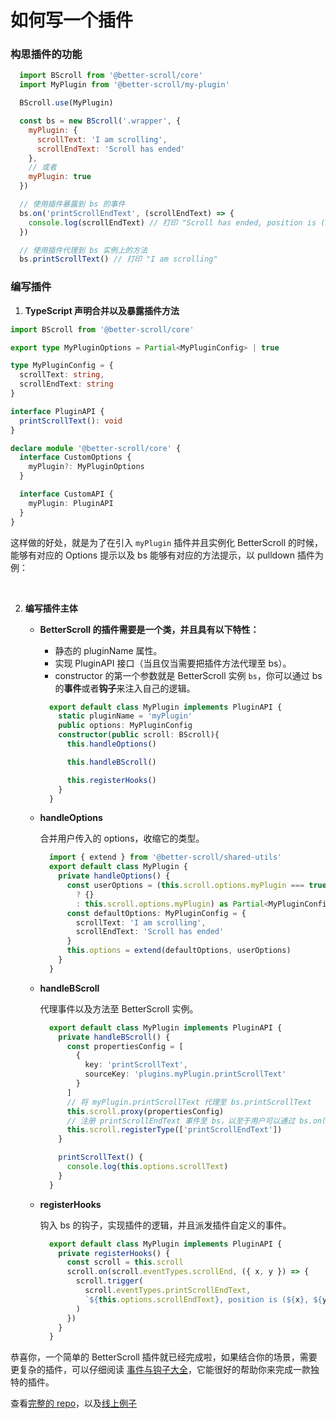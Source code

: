 # 如何写一个插件

### 构思插件的功能

```js
  import BScroll from '@better-scroll/core'
  import MyPlugin from '@better-scroll/my-plugin'

  BScroll.use(MyPlugin)

  const bs = new BScroll('.wrapper', {
    myPlugin: {
      scrollText: 'I am scrolling',
      scrollEndText: 'Scroll has ended'
    },
    // 或者
    myPlugin: true
  })

  // 使用插件暴露到 bs 的事件
  bs.on('printScrollEndText', (scrollEndText) => {
    console.log(scrollEndText) // 打印 "Scroll has ended, position is (xx, yy)"
  })

  // 使用插件代理到 bs 实例上的方法
  bs.printScrollText() // 打印 "I am scrolling"
```

### 编写插件

1. **TypeScript 声明合并以及暴露插件方法**

```typescript
import BScroll from '@better-scroll/core'

export type MyPluginOptions = Partial<MyPluginConfig> | true

type MyPluginConfig = {
  scrollText: string,
  scrollEndText: string
}

interface PluginAPI {
  printScrollText(): void
}

declare module '@better-scroll/core' {
  interface CustomOptions {
    myPlugin?: MyPluginOptions
  }

  interface CustomAPI {
    myPlugin: PluginAPI
  }
}
```

这样做的好处，就是为了在引入 `myPlugin` 插件并且实例化 BetterScroll 的时候，能够有对应的 Options 提示以及 bs 能够有对应的方法提示，以 pulldown 插件为例：

<img :src="$withBase('/assets/images/tip1.png')" alt="">

<img :src="$withBase('/assets/images/tip2.png')" alt="">

2. **编写插件主体**

    - **BetterScroll 的插件需要是一个类，并且具有以下特性：**

      - 静态的 pluginName 属性。
      - 实现 PluginAPI 接口（当且仅当需要把插件方法代理至 bs）。
      - constructor 的第一个参数就是 BetterScroll 实例 `bs`，你可以通过 bs 的**事件**或者**钩子**来注入自己的逻辑。

      ```typescript
        export default class MyPlugin implements PluginAPI {
          static pluginName = 'myPlugin'
          public options: MyPluginConfig
          constructor(public scroll: BScroll){
            this.handleOptions()

            this.handleBScroll()

            this.registerHooks()
          }
        }
      ```

    - **handleOptions**

      合并用户传入的 options，收缩它的类型。

      ```typescript
        import { extend } from '@better-scroll/shared-utils'
        export default class MyPlugin {
          private handleOptions() {
            const userOptions = (this.scroll.options.myPlugin === true
              ? {}
              : this.scroll.options.myPlugin) as Partial<MyPluginConfig>
            const defaultOptions: MyPluginConfig = {
              scrollText: 'I am scrolling',
              scrollEndText: 'Scroll has ended'
            }
            this.options = extend(defaultOptions, userOptions)
          }
        }
      ```

    - **handleBScroll**

      代理事件以及方法至 BetterScroll 实例。

      ```typescript
        export default class MyPlugin implements PluginAPI {
          private handleBScroll() {
            const propertiesConfig = [
              {
                key: 'printScrollText',
                sourceKey: 'plugins.myPlugin.printScrollText'
              }
            ]
            // 将 myPlugin.printScrollText 代理至 bs.printScrollText
            this.scroll.proxy(propertiesConfig)
            // 注册 printScrollEndText 事件至 bs，以至于用户可以通过 bs.on('printScrollEndText', handler) 来订阅事件
            this.scroll.registerType(['printScrollEndText'])
          }

          printScrollText() {
            console.log(this.options.scrollText)
          }
        }
      ```

    - **registerHooks**

      钩入 bs 的钩子，实现插件的逻辑，并且派发插件自定义的事件。

      ```typescript
        export default class MyPlugin implements PluginAPI {
          private registerHooks() {
            const scroll = this.scroll
            scroll.on(scroll.eventTypes.scrollEnd, ({ x, y }) => {
              scroll.trigger(
                scroll.eventTypes.printScrollEndText,
                `${this.options.scrollEndText}, position is (${x}, ${y})`
              )
            })
          }
        }
      ```

恭喜你，一个简单的 BetterScroll 插件就已经完成啦，如果结合你的场景，需要更复杂的插件，可以仔细阅读 [事件与钩子大全](../guide/base-scroll-api.html#事件-vs-钩子)，它能很好的帮助你来完成一款独特的插件。

查看[完整的 repo](https://github.com/better-scroll/plugin-tutorial)，以及[线上例子](https://better-scroll.github.io/plugin-tutorial/)